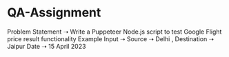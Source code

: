 # QA-Assignment
 Problem Statement ➝ Write a Puppeteer Node.js script to test Google Flight price result functionality    Example Input ➝   Source ➝ Delhi , Destination ➝ Jaipur  Date ➝ 15 April 2023
